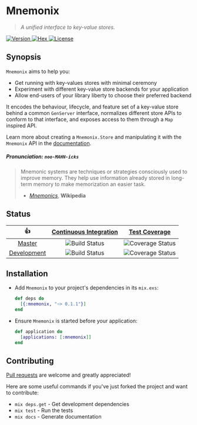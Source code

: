 Mnemonix
========

> *A unified interface to key-value stores.*


[hex]:                 https://hex.pm/packages/mnemonix
[hex-version-badge]:   https://img.shields.io/hexpm/v/mnemonix.svg?maxAge=86400&style=flat-square
[hex-downloads-badge]: https://img.shields.io/hexpm/dt/mnemonix.svg?maxAge=86400&style=flat-square
[hex-license-badge]:   https://img.shields.io/badge/license-MIT-7D26CD.svg?maxAge=86400&style=flat-square

[![Version][hex-version-badge] ![Hex][hex-downloads-badge] ![License][hex-license-badge]][hex]

## Synopsis

`Mnemonix` aims to help you:

  - Get running with key-values stores with minimal ceremony
  - Experiment with different key-value store backends for your application
  - Allow end-users of your library liberty to choose their preferred backend

It encodes the behaviour, lifecycle, and feature set of a key-value store behind a common `GenServer` interface, normalizes different store APIs to conform to that interface, and exposes access to them through a `Map` inspired API.

Learn more about creating a `Mnemonix.Store` and manipulating it with the `Mnemonix` API in the [documentation](https://hexdocs.pm/mnemonix/index.html).

##### Pronunciation: *`noo-MAHN-icks`*

> Mnemonic systems are techniques or strategies consciously used to improve memory. They help use information already stored in long-term memory to make memorization an easier task.
>
> - *[Mnemonics](https://en.wikipedia.org/wiki/Mnemonic)*, **Wikipedia**

## Status

|         :thumbsup:         |  [Continuous Integration](status)   |        [Test Coverage](coverage)         |
|:--------------------------:|:-----------------------------------:|:----------------------------------------:|
|      [Master][master]      |   ![Build Status][master-status]    |   ![Coverage Status][master-coverage]    |
| [Development][development] | ![Build Status][development-status] | ![Coverage Status][development-coverage] |

[status]: https://travis-ci.org/christhekeele/mnemonix
[coverage]: https://coveralls.io/github/christhekeele/mnemonix

[master]:              https://github.com/christhekeele/elixir-mnemonix/tree/master
[master-status]: https://img.shields.io/travis/christhekeele/mnemonix/master.svg?maxAge=86400&style=flat-square
[master-coverage]: https://img.shields.io/coveralls/christhekeele/mnemonix/master.svg?maxAge=86400&style=flat-square

[development]:              https://github.com/christhekeele/mnemonix/tree/development
[development-status]: https://img.shields.io/travis/christhekeele/mnemonix/development.svg?maxAge=86400&style=flat-square
[development-coverage]: https://img.shields.io/coveralls/christhekeele/mnemonix/development.svg?maxAge=86400&style=flat-square

## Installation

- Add `Mnemonix` to your project's dependencies in its `mix.exs`:

  ```elixir
  def deps do
    [{:mnemonix, "~> 0.1.1"}]
  end
  ```

- Ensure `Mnemonix` is started before your application:

  ```elixir
  def application do
    [applications: [:mnemonix]]
  end
  ```

## Contributing

[Pull requests](https://github.com/christhekeele/mnemonix/pulls) are welcome and greatly appreciated!

Here are some useful commands if you've just forked the project and want to contribute:

- `mix deps.get` - Get development dependencies
- `mix test` - Run the tests
- `mix docs` - Generate documentation
